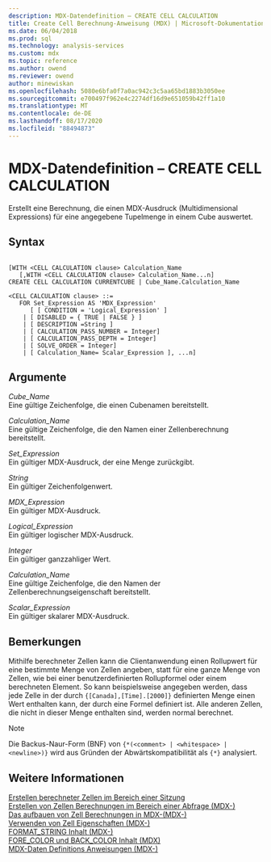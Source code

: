 ```yaml
---
description: MDX-Datendefinition – CREATE CELL CALCULATION
title: Create Cell Berechnung-Anweisung (MDX) | Microsoft-Dokumentation
ms.date: 06/04/2018
ms.prod: sql
ms.technology: analysis-services
ms.custom: mdx
ms.topic: reference
ms.author: owend
ms.reviewer: owend
author: minewiskan
ms.openlocfilehash: 5080e6bfa0f7a0ac942c3c5aa65bd1883b3050ee
ms.sourcegitcommit: e700497f962e4c2274df16d9e651059b42ff1a10
ms.translationtype: MT
ms.contentlocale: de-DE
ms.lasthandoff: 08/17/2020
ms.locfileid: "88494873"
---
```

# <a name="mdx-data-definition---create-cell-calculation"></a>MDX-Datendefinition – CREATE CELL CALCULATION


  Erstellt eine Berechnung, die einen MDX-Ausdruck (Multidimensional Expressions) für eine angegebene Tupelmenge in einem Cube auswertet.  
  
## <a name="syntax"></a>Syntax  
  
```  
  
[WITH <CELL CALCULATION clause> Calculation_Name  
   [,WITH <CELL CALCULATION clause> Calculation_Name...n]  
CREATE CELL CALCULATION CURRENTCUBE | Cube_Name.Calculation_Name   
  
<CELL CALCULATION clause> ::=  
   FOR Set_Expression AS 'MDX_Expression'   
      [ [ CONDITION = 'Logical_Expression' ]   
    | [ DISABLED = { TRUE | FALSE } ]   
    | [ DESCRIPTION =String ]   
    | [ CALCULATION_PASS_NUMBER = Integer]   
    | [ CALCULATION_PASS_DEPTH = Integer]   
    | [ SOLVE_ORDER = Integer]   
    | [ Calculation_Name= Scalar_Expression ], ...n]  
```  
  
## <a name="arguments"></a>Argumente  
 *Cube_Name*  
 Eine gültige Zeichenfolge, die einen Cubenamen bereitstellt.  
  
 *Calculation_Name*  
 Eine gültige Zeichenfolge, die den Namen einer Zellenberechnung bereitstellt.  
  
 *Set_Expression*  
 Ein gültiger MDX-Ausdruck, der eine Menge zurückgibt.  
  
 *String*  
 Ein gültiger Zeichenfolgenwert.  
  
 *MDX_Expression*  
 Ein gültiger MDX-Ausdruck.  
  
 *Logical_Expression*  
 Ein gültiger logischer MDX-Ausdruck.  
  
 *Integer*  
 Ein gültiger ganzzahliger Wert.  
  
 *Calculation_Name*  
 Eine gültige Zeichenfolge, die den Namen der Zellenberechnungseigenschaft bereitstellt.  
  
 *Scalar_Expression*  
 Ein gültiger skalarer MDX-Ausdruck.  
  
## <a name="remarks"></a>Bemerkungen  
 Mithilfe berechneter Zellen kann die Clientanwendung einen Rollupwert für eine bestimmte Menge von Zellen angeben, statt für eine ganze Menge von Zellen, wie bei einer benutzerdefinierten Rollupformel oder einem berechneten Element. So kann beispielsweise angegeben werden, dass jede Zelle in der durch `{[Canada],[Time].[2000]}` definierten Menge einen Wert enthalten kann, der durch eine Formel definiert ist. Alle anderen Zellen, die nicht in dieser Menge enthalten sind, werden normal berechnet.  
  
> [!NOTE]  
>  Die Backus-Naur-Form (BNF) von `{*(<comment> | <whitespace> | <newline>)}` wird aus Gründen der Abwärtskompatibilität als `{*}` analysiert.  
  
## <a name="see-also"></a>Weitere Informationen  
 [Erstellen berechneter Zellen im Bereich einer Sitzung](https://docs.microsoft.com/analysis-services/multidimensional-models/mdx/mdx-cell-calculations-session-scoped-calculated-cells)   
 [Erstellen von Zellen Berechnungen im Bereich einer Abfrage &#40;MDX-&#41;](https://docs.microsoft.com/analysis-services/multidimensional-models/mdx/mdx-cell-calculations-query-scoped-cell-calculations)   
 [Das aufbauen von Zell Berechnungen in MDX-&#40;MDX-&#41;](https://docs.microsoft.com/analysis-services/multidimensional-models/mdx/mdx-cell-calculations-build-cell-calculations)   
 [Verwenden von Zell Eigenschaften &#40;MDX-&#41;](https://docs.microsoft.com/analysis-services/multidimensional-models/mdx/mdx-cell-properties-using-cell-properties)   
 [FORMAT_STRING Inhalt &#40;MDX-&#41;](https://docs.microsoft.com/analysis-services/multidimensional-models/mdx/mdx-cell-properties-format-string-contents)   
 [FORE_COLOR und BACK_COLOR Inhalt &#40;MDX&#41;](https://docs.microsoft.com/analysis-services/multidimensional-models/mdx/mdx-cell-properties-fore-color-and-back-color-contents)   
 [MDX-Daten Definitions Anweisungen &#40;MDX-&#41;](../mdx/mdx-data-definition-statements-mdx.md)  
  
  
